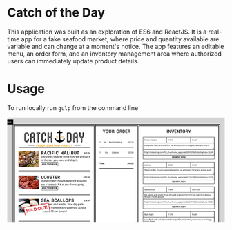 # Catch of the Day

This application was built as an exploration of ES6 and ReactJS.  It is a real-time app for a fake seafood market, where price and quantity available are variable and can change at a moment's notice. The app features an editable menu, an order form, and an inventory management area where authorized users can immediately update product details.

# Usage
To run locally run `gulp` from the command line

![Screenshot](/assets/screenshot.png?raw=true)

